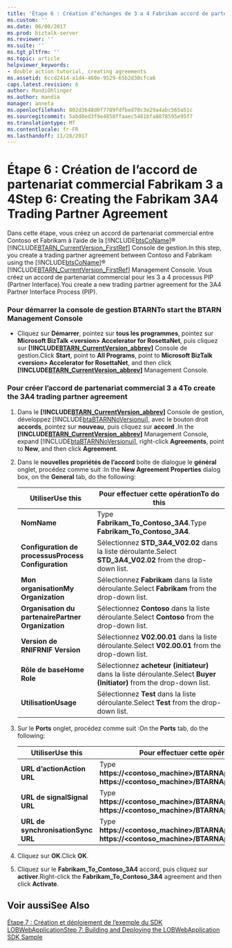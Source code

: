 ```yaml
---
title: 'Étape 6 : Création d’échanges de 3 a 4 Fabrikam accord de partenariat | Documents Microsoft'
ms.custom: ''
ms.date: 06/08/2017
ms.prod: biztalk-server
ms.reviewer: ''
ms.suite: ''
ms.tgt_pltfrm: ''
ms.topic: article
helpviewer_keywords:
- double action tutorial, creating agreements
ms.assetid: 6ccd2414-a1d4-460e-9529-65b2d30cfca6
caps.latest.revision: 6
author: MandiOhlinger
ms.author: mandia
manager: anneta
ms.openlocfilehash: 802d3648d0f7709fdfbed70c3e29a4abc565a51c
ms.sourcegitcommit: 5abd0ed3f9e4858ffaaec5481bfa8878595e95f7
ms.translationtype: MT
ms.contentlocale: fr-FR
ms.lasthandoff: 11/28/2017
---
```

# <a name="step-6-creating-the-fabrikam-3a4-trading-partner-agreement"></a><span data-ttu-id="73c53-102">Étape 6 : Création de l’accord de partenariat commercial Fabrikam 3 a 4</span><span class="sxs-lookup"><span data-stu-id="73c53-102">Step 6: Creating the Fabrikam 3A4 Trading Partner Agreement</span></span>
<span data-ttu-id="73c53-103">Dans cette étape, vous créez un accord de partenariat commercial entre Contoso et Fabrikam à l’aide de la [!INCLUDE[btsCoName](../../includes/btsconame-md.md)]® [!INCLUDE[BTARN_CurrentVersion_FirstRef](../../includes/btarn-currentversion-firstref-md.md)] Console de gestion.</span><span class="sxs-lookup"><span data-stu-id="73c53-103">In this step, you create a trading partner agreement between Contoso and Fabrikam using the [!INCLUDE[btsCoName](../../includes/btsconame-md.md)]® [!INCLUDE[BTARN_CurrentVersion_FirstRef](../../includes/btarn-currentversion-firstref-md.md)] Management Console.</span></span> <span data-ttu-id="73c53-104">Vous créez un accord de partenariat commercial pour les 3 a 4 processus PIP (Partner Interface).</span><span class="sxs-lookup"><span data-stu-id="73c53-104">You create a new trading partner agreement for the 3A4 Partner Interface Process (PIP).</span></span>  
  
### <a name="to-start-the-btarn-management-console"></a><span data-ttu-id="73c53-105">Pour démarrer la console de gestion BTARN</span><span class="sxs-lookup"><span data-stu-id="73c53-105">To start the BTARN Management Console</span></span>  
  
-   <span data-ttu-id="73c53-106">Cliquez sur **Démarrer**, pointez sur **tous les programmes**, pointez sur **Microsoft BizTalk \<version\> Accelerator for RosettaNet**, puis cliquez sur  **[!INCLUDE[BTARN_CurrentVersion_abbrev](../../includes/btarn-currentversion-abbrev-md.md)]**  Console de gestion.</span><span class="sxs-lookup"><span data-stu-id="73c53-106">Click **Start**, point to **All Programs**, point to **Microsoft BizTalk \<version\> Accelerator for RosettaNet**, and then click **[!INCLUDE[BTARN_CurrentVersion_abbrev](../../includes/btarn-currentversion-abbrev-md.md)]** Management Console.</span></span>  
  
### <a name="to-create-the-3a4-trading-partner-agreement"></a><span data-ttu-id="73c53-107">Pour créer l’accord de partenariat commercial 3 a 4</span><span class="sxs-lookup"><span data-stu-id="73c53-107">To create the 3A4 trading partner agreement</span></span>  
  
1.  <span data-ttu-id="73c53-108">Dans le  **[!INCLUDE[BTARN_CurrentVersion_abbrev](../../includes/btarn-currentversion-abbrev-md.md)]**  Console de gestion, développez [!INCLUDE[btaBTARNNoVersionui](../../includes/btabtarnnoversionui-md.md)], avec le bouton droit **accords**, pointez sur **nouveau**, puis cliquez sur **accord** .</span><span class="sxs-lookup"><span data-stu-id="73c53-108">In the **[!INCLUDE[BTARN_CurrentVersion_abbrev](../../includes/btarn-currentversion-abbrev-md.md)]** Management Console, expand [!INCLUDE[btaBTARNNoVersionui](../../includes/btabtarnnoversionui-md.md)], right-click **Agreements**, point to **New**, and then click **Agreement**.</span></span>  
  
2.  <span data-ttu-id="73c53-109">Dans le **nouvelles propriétés de l’accord** boîte de dialogue le **général** onglet, procédez comme suit :</span><span class="sxs-lookup"><span data-stu-id="73c53-109">In the **New Agreement Properties** dialog box, on the **General** tab, do the following:</span></span>  
  
    |<span data-ttu-id="73c53-110">Utiliser</span><span class="sxs-lookup"><span data-stu-id="73c53-110">Use this</span></span>|<span data-ttu-id="73c53-111">Pour effectuer cette opération</span><span class="sxs-lookup"><span data-stu-id="73c53-111">To do this</span></span>|  
    |--------------|----------------|  
    |<span data-ttu-id="73c53-112">**Nom**</span><span class="sxs-lookup"><span data-stu-id="73c53-112">**Name**</span></span>|<span data-ttu-id="73c53-113">Type **Fabrikam_To_Contoso_3A4**.</span><span class="sxs-lookup"><span data-stu-id="73c53-113">Type **Fabrikam_To_Contoso_3A4**.</span></span>|  
    |<span data-ttu-id="73c53-114">**Configuration de processus**</span><span class="sxs-lookup"><span data-stu-id="73c53-114">**Process Configuration**</span></span>|<span data-ttu-id="73c53-115">Sélectionnez **STD_3A4_V02.02** dans la liste déroulante.</span><span class="sxs-lookup"><span data-stu-id="73c53-115">Select **STD_3A4_V02.02** from the drop-down list.</span></span>|  
    |<span data-ttu-id="73c53-116">**Mon organisation**</span><span class="sxs-lookup"><span data-stu-id="73c53-116">**My Organization**</span></span>|<span data-ttu-id="73c53-117">Sélectionnez **Fabrikam** dans la liste déroulante.</span><span class="sxs-lookup"><span data-stu-id="73c53-117">Select **Fabrikam** from the drop-down list.</span></span>|  
    |<span data-ttu-id="73c53-118">**Organisation du partenaire**</span><span class="sxs-lookup"><span data-stu-id="73c53-118">**Partner Organization**</span></span>|<span data-ttu-id="73c53-119">Sélectionnez **Contoso** dans la liste déroulante.</span><span class="sxs-lookup"><span data-stu-id="73c53-119">Select **Contoso** from the drop-down list.</span></span>|  
    |<span data-ttu-id="73c53-120">**Version de RNIF**</span><span class="sxs-lookup"><span data-stu-id="73c53-120">**RNIF Version**</span></span>|<span data-ttu-id="73c53-121">Sélectionnez **V02.00.01** dans la liste déroulante.</span><span class="sxs-lookup"><span data-stu-id="73c53-121">Select **V02.00.01** from the drop-down list.</span></span>|  
    |<span data-ttu-id="73c53-122">**Rôle de base**</span><span class="sxs-lookup"><span data-stu-id="73c53-122">**Home Role**</span></span>|<span data-ttu-id="73c53-123">Sélectionnez **acheteur (initiateur)** dans la liste déroulante.</span><span class="sxs-lookup"><span data-stu-id="73c53-123">Select **Buyer (Initiator)** from the drop-down list.</span></span>|  
    |<span data-ttu-id="73c53-124">**Utilisation**</span><span class="sxs-lookup"><span data-stu-id="73c53-124">**Usage**</span></span>|<span data-ttu-id="73c53-125">Sélectionnez **Test** dans la liste déroulante.</span><span class="sxs-lookup"><span data-stu-id="73c53-125">Select **Test** from the drop-down list.</span></span>|  
  
3.  <span data-ttu-id="73c53-126">Sur le **Ports** onglet, procédez comme suit :</span><span class="sxs-lookup"><span data-stu-id="73c53-126">On the **Ports** tab, do the following:</span></span>  
  
    |<span data-ttu-id="73c53-127">Utiliser</span><span class="sxs-lookup"><span data-stu-id="73c53-127">Use this</span></span>|<span data-ttu-id="73c53-128">Pour effectuer cette opération</span><span class="sxs-lookup"><span data-stu-id="73c53-128">To do this</span></span>|  
    |--------------|----------------|  
    |<span data-ttu-id="73c53-129">**URL d’action**</span><span class="sxs-lookup"><span data-stu-id="73c53-129">**Action URL**</span></span>|<span data-ttu-id="73c53-130">Type **https://<contoso_machine>/BTARNApp/RNIFReceive.aspx**.</span><span class="sxs-lookup"><span data-stu-id="73c53-130">Type **https://<contoso_machine>/BTARNApp/RNIFReceive.aspx**.</span></span>|  
    |<span data-ttu-id="73c53-131">**URL de signal**</span><span class="sxs-lookup"><span data-stu-id="73c53-131">**Signal URL**</span></span>|<span data-ttu-id="73c53-132">Type **https://<contoso_machine>/BTARNApp/RNIFReceive.aspx**.</span><span class="sxs-lookup"><span data-stu-id="73c53-132">Type **https://<contoso_machine>/BTARNApp/RNIFReceive.aspx**.</span></span>|  
    |<span data-ttu-id="73c53-133">**URL de synchronisation**</span><span class="sxs-lookup"><span data-stu-id="73c53-133">**Sync URL**</span></span>|<span data-ttu-id="73c53-134">Type **https://<contoso_machine>/BTARNApp/RNIFReceive.aspx**.</span><span class="sxs-lookup"><span data-stu-id="73c53-134">Type **https://<contoso_machine>/BTARNApp/RNIFReceive.aspx**.</span></span>|  
  
4.  <span data-ttu-id="73c53-135">Cliquez sur **OK**.</span><span class="sxs-lookup"><span data-stu-id="73c53-135">Click **OK**.</span></span>  
  
5.  <span data-ttu-id="73c53-136">Cliquez sur le **Fabrikam_To_Contoso_3A4** accord, puis cliquez sur **activer**.</span><span class="sxs-lookup"><span data-stu-id="73c53-136">Right-click the **Fabrikam_To_Contoso_3A4** agreement and then click **Activate**.</span></span>  
  
## <a name="see-also"></a><span data-ttu-id="73c53-137">Voir aussi</span><span class="sxs-lookup"><span data-stu-id="73c53-137">See Also</span></span>  
 [<span data-ttu-id="73c53-138">Étape 7 : Création et déploiement de l’exemple du SDK LOBWebApplication</span><span class="sxs-lookup"><span data-stu-id="73c53-138">Step 7: Building and Deploying the LOBWebApplication SDK Sample</span></span>](../../adapters-and-accelerators/accelerator-rosettanet/step-7-building-and-deploying-the-lobwebapplication-sdk-sample.md)